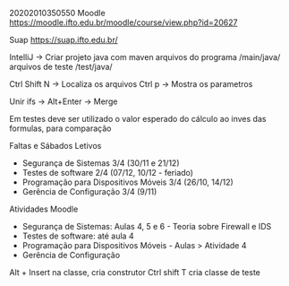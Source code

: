 20202010350550
Moodle
https://moodle.ifto.edu.br/moodle/course/view.php?id=20627

Suap
https://suap.ifto.edu.br/


IntelliJ -> Criar projeto java com maven
arquivos do programa /main/java/
arquivos de teste /test/java/

Ctrl Shift N -> Localiza os arquivos
Ctrl p -> Mostra os parametros

Unir ifs -> Alt+Enter -> Merge

Em testes deve ser utilizado o valor esperado do cálculo ao inves das formulas, para comparação


Faltas e Sábados Letivos
- Segurança de Sistemas 3/4 (30/11 e 21/12)
- Testes de software 2/4 (07/12,  10/12 - feriado)
- Programação para Dispositivos Móveis 3/4 (26/10, 14/12)
- Gerência de Configuração 3/4 (9/11)

Atividades Moodle
- Segurança de Sistemas:  Aulas 4, 5 e 6 - Teoria sobre Firewall e IDS 
- Testes de software: até aula 4 
- Programação para Dispositivos Móveis - Aulas > Atividade 4
- Gerência de Configuração 


Alt + Insert na classe, cria construtor
Ctrl shift T cria classe de teste
